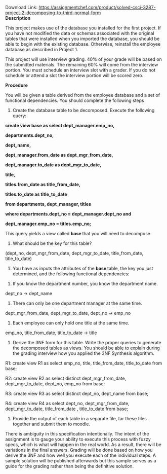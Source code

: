 Download Link: https://assignmentchef.com/product/solved-csci-3287-project-2-decomposing-to-third-normal-form
<br>
<strong>Description</strong>

This project makes use of the database you installed for the first project.  If you have not modified the data or schemas associated with the original tables that were installed when you imported the database, you should be able to begin with the existing database.  Otherwise, reinstall the employee database as described in Project 1.




This project will use interview grading.  40% of your grade will be based on the submitted materials.  The remaining 60% will come from the interview portion.  You must schedule an interview slot with a grader.  If you do not schedule or attend a slot the interview portion will be scored zero.




<strong>Procedure</strong>

You will be given a table derived from the employee database and a set of functional dependencies.  You should complete the following steps




<ol>

 <li>Create the database table to be decomposed.  Execute the following query:</li>

</ol>




<strong>create view base as select dept_manager.emp_no,</strong>

<strong>    departments.dept_no,</strong>

<strong>    dept_name,</strong>

<strong>    dept_manager.from_date as dept_mgr_from_date,</strong>

<strong>    dept_manager.to_date as dept_mgr_to_date,</strong>

<strong>    title,</strong>

<strong>    titles.from_date as title_from_date,</strong>

<strong>    titles.to_date as title_to_date</strong>

<strong>from departments, dept_manager, titles</strong>

<strong>where departments.dept_no = dept_manager.dept_no and</strong>

<strong>    dept_manager.emp_no = titles.emp_no;</strong>




This query yields a view called <strong>base </strong>that you will need to decompose.







<ol>

 <li>What should be the key for this table?</li>

</ol>

(dept_no, dept_mgr_from_date, dept_mgr_to_date, title_from_date, title_to_date)

<ol>

 <li>You have as inputs the attributes of the <strong>base </strong>table, the key you just determined, and the following functional dependencies:</li>

</ol>




<ol>

 <li>If you know the department number, you know the department name.</li>

</ol>

dept_no -&gt; dept_name




<ol>

 <li>There can only be one department manager at the same time.</li>

</ol>

dept_mgr_from_date, dept_mgr_to_date, dept_no -&gt; emp_no




<ol>

 <li>Each employee can only hold one title at the same time.</li>

</ol>

emp_no, title_from_date, title_to_date -&gt; title







<ol>

 <li>Derive the 3NF form for this table.  Write the proper queries to generate the decomposed tables as views.  You should be able to explain during the grading interview how you applied the 3NF Synthesis algorithm.</li>

</ol>

R1: create view R1 as select emp_no, title, title_from_date, title_to_date from base;




R2: create view R2 as select distinct dept_mgr_from_date, dept_mgr_to_date, dept_no, emp_no from base;




R3: create view R3 as select distinct dept_no, dept_name from base;




R4: create view R4 as select dept_no, dept_mgr_from_date, dept_mgr_to_date, title_from_date , title_to_date from base;




<ol>

 <li>Provide the output of each table in a separate file, tar these files together and submit them to moodle.</li>

</ol>







There is ambiguity in this specification intentionally.  The intent of the assignment is to gauge your ability to execute this process with fuzzy specs, which is what will happen in the real world.  As a result, there will be variations in the final answers.  Grading will be done based on how you derive the 3NF and how well you execute each of the individual steps.  A sample solution will be published afterwards but this sample serves as a guide for the grading rather than being the definitive solution.